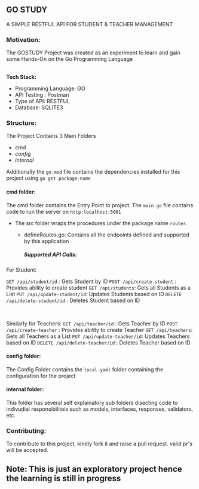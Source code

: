 <h2>GO STUDY</h2>
 A SIMPLE RESTFUL API FOR STUDENT & TEACHER MANAGEMENT

<h3> Motivation: </h3>
The GOSTUDY Project was created as an experiment to learn and gain some Hands-On on the Go Programming Language

<br>
<br>

<b>Tech Stack:</b>

- Programming Language: GO
- API Testing : Postman
- Type of API: RESTFUL
- Database: SQLITE3

<h3> Structure: </h3>

The Project Contains 3 Main Folders

- _cmd_
- _config_
- _internal_

Additionally the `go.mod` file contains the dependencies installed for this project using `go get package-name`

<h4> cmd folder:</h4>

The cmd folder contains the Entry Point to project. The `main.go` file contains code to run the server on `http:localhost:5001`

- The src folder wraps the procedures under the package name `router`.

  - defineRoutes.go: Contains all the endpoints defined and supported by this application

    <h5>Supported API Calls:</h5>

For Student:

`GET /api/student/id` : Gets Student by ID
`POST /api/create-student` : Provides ability to create student
`GET /api/students`: Gets all Students as a List
`PUT /api/update-student/id`: Updates Students based on ID
`DELETE /api/delete-student/id` : Deletes Student based on ID

  <br>

Similarly for Teachers:
`GET /api/teacher/id` : Gets Teacher by ID
`POST /api/create-teacher` : Provides ability to create Teacher
`GET /api/teachers`: Gets all Teachers as a List
`PUT /api/update-teacher/id`: Updates Teachers based on ID
`DELETE /api/delete-teacher/id` : Deletes Teacher based on ID

<h4> config folder:</h4>

The Config Folder contains the `local.yaml` folder containing the configuration for the project

<h4> internal folder:</h4>

This folder has several self explainatory sub folders disecting code to indivudial responsibiliteis such as models, interfaces, responses, validators, etc.

### Contributing:

To contribute to this project, kindly fork it and raise a pull request. valid pr's will be accepted.

## Note: This is just an exploratory project hence the learning is still in progress
